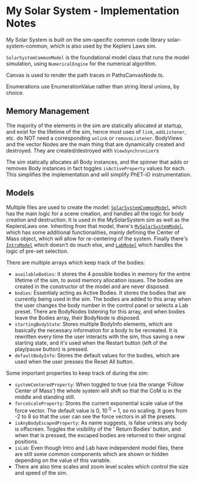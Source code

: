 # My Solar System - Implementation Notes

My Solar System is built on the sim-specific common code library solar-system-common, which is also used by the Keplers
Laws sim.

`SolarSystemCommonModel` is the foundational model class that runs the model simulation, using
`NumericalEngine` for the numerical algorithm.

Canvas is used to render the path traces in PathsCanvasNode.ts.

Enumerations use EnumerationValue rather than string literal unions, by choice.

## Memory Management

The majority of the elements in the sim are statically allocated at startup, and exist for the lifetime of the sim,
hence most uses of `link`, `addListener`, etc. do NOT need a corresponding `unlink` or `removeListener`. BodyViews and
the vector Nodes are the main thing that are dynamically created and destroyed. They are created/destroyed
with `ViewSynchronizer`s

The sim statically allocates all Body instances, and the spinner that adds or removes Body instances in fact
toggles `isActiveProperty` values for each. This simplifies the implementation and will simplify PhET-iO
instrumentation.

## Models

Multiple files are used to create the
model: [`SolarSystemCommonModel`](https://github.com/phetsims/solar-system-common/blob/af2b6fda39649f58114ba562bcf06d663c64554a/js/model/SolarSystemCommonModel.ts),
which has the main logic for a scene creation, and handles all the logic for body creation and destruction. It is used
in the MySolarSystem sim as well as the KeplersLaws one. Inheriting from that model,
there's [`MySolarSystemModel`](https://github.com/phetsims/my-solar-system/blob/7fd875a7b45b4c17059b4e9c6dbc02b137adc8ee/js/common/model/MySolarSystemModel.ts),
which has some additional functionalities, mainly defining the Center of Mass object, which will allow for re-centering
of the system. Finally
there's [`IntroModel`](https://github.com/phetsims/my-solar-system/blob/df3444bce5fb14dae7ce5ec882ce5ddd353531a0/js/intro/model/IntroModel.ts)
which doesn't do much else,
and [`LabModel`](https://github.com/phetsims/my-solar-system/blob/df3444bce5fb14dae7ce5ec882ce5ddd353531a0/js/lab/model/LabModel.ts)
which handles the logic of pre-set selection.

There are multiple arrays which keep track of the bodies:

- `availableBodies`: It stores the 4 possible bodies in memory for the entire lifetime of the sim, to avoid memory
  allocation issues. The bodies are created in the constructor of the model and are never disposed.
- `bodies`: Essentialy acting as Active Bodies. It stores the bodies that are currently being used in the sim. The
  bodies are added to this array when the user changes the body number in the control panel or selects a Lab preset.
  There are BodyNodes listening for this array, and when bodies leave the Bodies array, their BodyNode is disposed.
- `startingBodyState`: Stores multiple BodyInfo elements, which are basically the necessary information for a body to be
  recreated. It is rewritten every time the user interacts with the sim, thus saving a new starting state, and it's used
  when the Restart button (left of the play/pause button) is pressed.
- `defaultBodyInfo`: Stores the default values for the bodies, which are used when the user presses the Reset All
  button.

Some important properties to keep track of during the sim:

- `systemCenteredProperty`: When toggled to true (via the orange 'Follow Center of Mass') the whole system will shift so
  that the CoM is in the middle and standing still.
- `forceScaleProperty`: Stores the current exponential scale value of the force vector. The default value is 0, 10<sup>
  0</sup> = 1, so no scaling. It goes from -2 to 8 so that the user can see the force vectors in all the presets.
- `isAnyBodyEscapedProperty`: As name suggests, is false unless any body is offscreen. Toggles the visibility of the '
  Return Bodies' button, and when that is pressed, the escaped bodies are returned to their original positions.
- `isLab`: Even though Intro and Lab have independent model files, there are still some common components which are
  shown or hidden depending on the value of this variable.
- There are also time scales and zoom level scales which control the size and speed of the sim.
